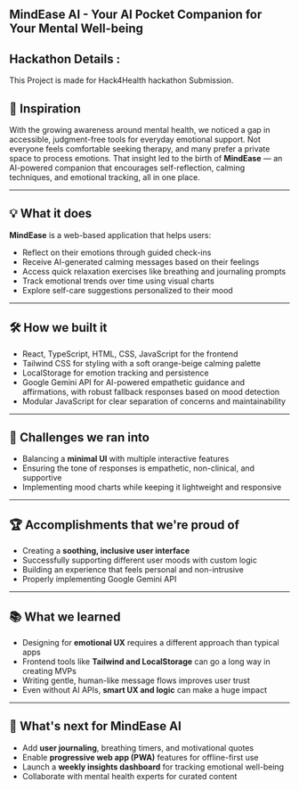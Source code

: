 ## MindEase AI - Your AI Pocket Companion for Your Mental Well-being

## Hackathon Details :
This Project is made for Hack4Health hackathon Submission.

## 🌱 Inspiration

With the growing awareness around mental health, we noticed a gap in accessible, judgment-free tools for everyday emotional support. Not everyone feels comfortable seeking therapy, and many prefer a private space to process emotions. That insight led to the birth of **MindEase** — an AI-powered companion that encourages self-reflection, calming techniques, and emotional tracking, all in one place.

---

## 💡 What it does

**MindEase** is a web-based application that helps users:
- Reflect on their emotions through guided check-ins  
- Receive AI-generated calming messages based on their feelings  
- Access quick relaxation exercises like breathing and journaling prompts  
- Track emotional trends over time using visual charts  
- Explore self-care suggestions personalized to their mood  

---

## 🛠️ How we built it

- React, TypeScript, HTML, CSS, JavaScript for the frontend
- Tailwind CSS for styling with a soft orange-beige calming palette
- LocalStorage for emotion tracking and persistence
- Google Gemini API for AI-powered empathetic guidance and affirmations, with robust fallback   responses based on mood detection
- Modular JavaScript for clear separation of concerns and maintainability

---

## 🧗 Challenges we ran into

- Balancing a **minimal UI** with multiple interactive features  
- Ensuring the tone of responses is empathetic, non-clinical, and supportive  
- Implementing mood charts while keeping it lightweight and responsive  

---

## 🏆 Accomplishments that we're proud of

- Creating a **soothing, inclusive user interface**  
- Successfully supporting different user moods with custom logic  
- Building an experience that feels personal and non-intrusive  
- Properly implementing Google Gemini API 

---

## 📚 What we learned

- Designing for **emotional UX** requires a different approach than typical apps  
- Frontend tools like **Tailwind and LocalStorage** can go a long way in creating MVPs  
- Writing gentle, human-like message flows improves user trust  
- Even without AI APIs, **smart UX and logic** can make a huge impact  

---

## 🚀 What's next for MindEase AI

- Add **user journaling**, breathing timers, and motivational quotes  
- Enable **progressive web app (PWA)** features for offline-first use  
- Launch a **weekly insights dashboard** for tracking emotional well-being  
- Collaborate with mental health experts for curated content


